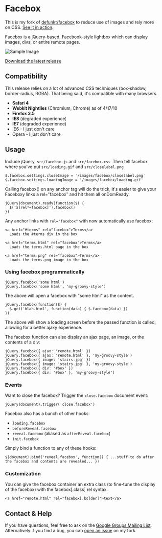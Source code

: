 # Facebox

This is my fork of [defunkt/facebox](http://github.com/defunkt/facebox) to reduce use of images and rely more on CSS. [See it in action](http://kneath.github.com/facebox/examples/).

Facebox is a jQuery-based, Facebook-style lightbox which can display images, divs, or entire remote pages.

![Sample Image](http://share.kyleneath.com/captures/Facebox_1.2-20100417-190352.jpg)

[Download the latest release](http://github.com/kneath/facebox/zipball/cssified)

## Compatibility

This release relies on a lot of advanced CSS techniques (box-shadow, border-radius, RGBA). That being said, it's compatible with many browsers.

* **Safari 4**
* **Webkit Nightlies** (Chromium, Chrome) as of 4/17/10
* **Firefox 3.5**
* **IE8** (degraded experience)
* **IE7** (degraded experience)
* IE6 - I just don't care
* Opera - I just don't care

## Usage

Include jQuery, `src/facebox.js` and `src/facebox.css`. Then tell facebox where you've put `src/loading.gif` and `src/closelabel.png`

    $.facebox.settings.closeImage = '/images/facebox/closelabel.png'
    $.facebox.settings.loadingImage = '/images/facebox/loading.gif'

Calling facebox() on any anchor tag will do the trick, it's easier to give your Faceboxy links a rel="facebox"  and hit them all onDomReady.

    jQuery(document).ready(function($) {
      $('a[rel*=facebox]').facebox()
    })

Any anchor links with `rel="facebox"` with now automatically use facebox:

    <a href="#terms" rel="facebox">Terms</a>
      Loads the #terms div in the box

    <a href="terms.html" rel="facebox">Terms</a>
      Loads the terms.html page in the box

    <a href="terms.png" rel="facebox">Terms</a>
      Loads the terms.png image in the box


### Using facebox programmatically

    jQuery.facebox('some html')
    jQuery.facebox('some html', 'my-groovy-style')

The above will open a facebox with "some html" as the content.

    jQuery.facebox(function($) {
      $.get('blah.html', function(data) { $.facebox(data) })
    })

The above will show a loading screen before the passed function is called,
allowing for a better ajaxy experience.

The facebox function can also display an ajax page, an image, or the contents of a div:

    jQuery.facebox({ ajax: 'remote.html' })
    jQuery.facebox({ ajax: 'remote.html' }, 'my-groovy-style')
    jQuery.facebox({ image: 'stairs.jpg' })
    jQuery.facebox({ image: 'stairs.jpg' }, 'my-groovy-style')
    jQuery.facebox({ div: '#box' })
    jQuery.facebox({ div: '#box' }, 'my-groovy-style')

### Events

Want to close the facebox?  Trigger the `close.facebox` document event:

    jQuery(document).trigger('close.facebox')

Facebox also has a bunch of other hooks:

* `loading.facebox`
* `beforeReveal.facebox`
* `reveal.facebox` (aliased as `afterReveal.facebox`)
* `init.facebox`

Simply bind a function to any of these hooks:

    $(document).bind('reveal.facebox', function() { ...stuff to do after the facebox and contents are revealed... })

### Customization

You can give the facebox container an extra class (to fine-tune the display of the facebox) with the facebox[.class] rel syntax.

    <a href="remote.html" rel="facebox[.bolder]">text</a>

## Contact & Help

If you have questions, feel free to ask on the [Google Groups Mailing List](http://groups.google.com/group/facebox/). Alternatively if you find a bug, you can [open an issue](http://github.com/kneath/facebox/issues) on my fork.